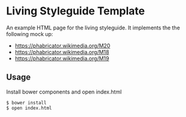 # Living Styleguide Template

An example HTML page for the living styleguide. It implements the the following mock up:

 * https://phabricator.wikimedia.org/M20
 * https://phabricator.wikimedia.org/M18
 * https://phabricator.wikimedia.org/M19

## Usage

Install bower components and open index.html

```
$ bower install
$ open index.html
```
